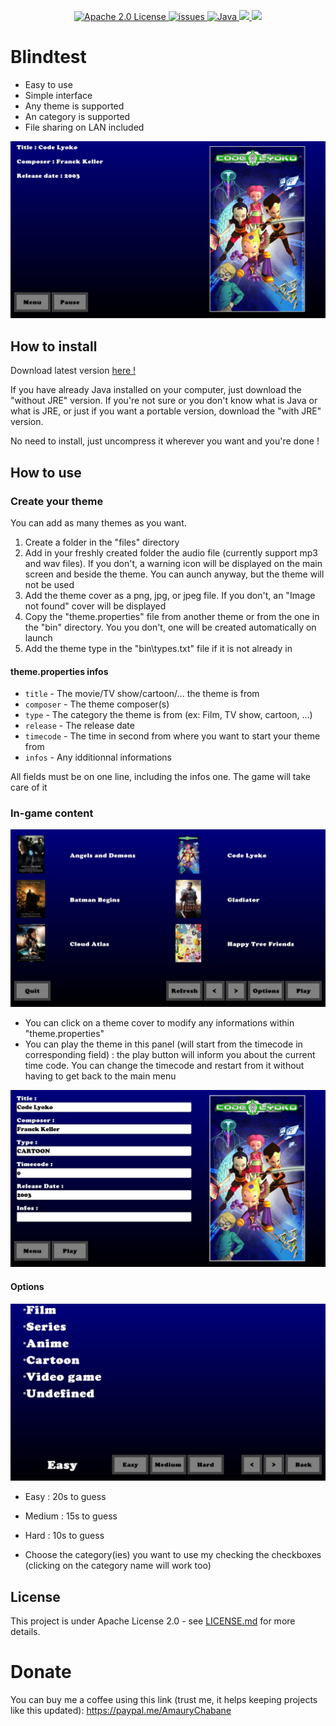 <p align="center">
  <a href="https://opensource.org/licenses/Apache-2.0">
    <img src="https://img.shields.io/badge/License-Apache%202.0-blue.svg?style=for-the-badge" alt="Apache 2.0 License"/>
  </a>
  <a href="https://github.com/Gildur7161/The-BlindGame-Java/issues">
    <img src="https://img.shields.io/github/issues/Gildur7161/The-BlindGame-Java.svg?style=for-the-badge" alt="issues"/>
  </a>
  <a href="https://forthebadge.com">
    <img src="https://forthebadge.com/images/badges/made-with-java.svg" alt="Java">
  </a>
  <a href="https://github.com/Gildur7161/The-BlindGame-Java/stargazers">
      <img src="https://img.shields.io/github/stars/Gildur7161/The-BlindGame-Java.svg?style=for-the-badge">
  </a>
  <a href="https://paypal.me/AmauryChabane">
    <img src="https://img.shields.io/badge/$-donate-ff69b4.svg?maxAge=2592000&amp;style=for-the-badge">
  </a>
</p>

# Blindtest
* Easy to use
* Simple interface
* Any theme is supported
* An category is supported
* File sharing on LAN included

<p align="center">
  <img src="assets/img/play.jpg">
</p>

## How to install

Download latest version [here !](https://github.com/Gildur7161/Blindtest/releases)

If you have already Java installed on your computer, just download the "without JRE" version. If you're not sure or you don't know what is Java or what is JRE, or just if you want a portable version, download the "with JRE" version.

No need to install, just uncompress it wherever you want and you're done !

## How to use

### Create your theme

You can add as many themes as you want. 
1) Create a folder in the "files" directory
2) Add in your freshly created folder the audio file (currently support mp3 and wav files). If you don't, a warning icon will be displayed on the main screen and beside the theme. You can aunch anyway, but the theme will not be used
3) Add the theme cover as a png, jpg, or jpeg file. If you don't, an "Image not found" cover will be displayed
4) Copy the "theme.properties" file from another theme or from the one in the "bin" directory. You you don't, one will be created automatically on launch
5) Add the theme type in the "bin\types.txt" file if it is not already in 

#### theme.properties infos

- `title` - The movie/TV show/cartoon/... the theme is from
- `composer` - The theme composer(s)
- `type` - The category the theme is from (ex: Film, TV show, cartoon, ...)
- `release` - The release date
- `timecode` - The time in second from where you want to start your theme from
- `infos` - Any idditionnal informations

All fields must be on one line, including the infos one. The game will take care of it

### In-game content

<p align="center">
  <img src="assets/img/main_menu.jpg">
</p>

- You can click on a theme cover to modify any informations within "theme.properties"
- You can play the theme in this panel (will start from the timecode in corresponding field) : the play button will inform you about the current time code. You can change the timecode and restart from it without having to get back to the main menu
<p align="center">
  <img src="assets/img/theme_editor.jpg">
</p>

#### Options

<p align="center">
  <img src="assets/img/options.jpg">
</p>

- Easy : 20s to guess
- Medium : 15s to guess
- Hard : 10s to guess

- Choose the category(ies) you want to use my checking the checkboxes (clicking on the category name will work too)


## License

This project is under Apache License 2.0 - see [LICENSE.md](LICENSE.md) for more details.

# Donate
You can buy me a coffee using this link (trust me, it helps keeping projects like this updated): https://paypal.me/AmauryChabane
